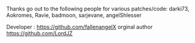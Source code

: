 Thanks go out to the following people for various patches/code:
darki73, Aokromes, Ravie, badmoon, sarjevane, angelShlesser

Developer : https://github.com/fallenangelX
orginal author https://github.com/LordJZ
